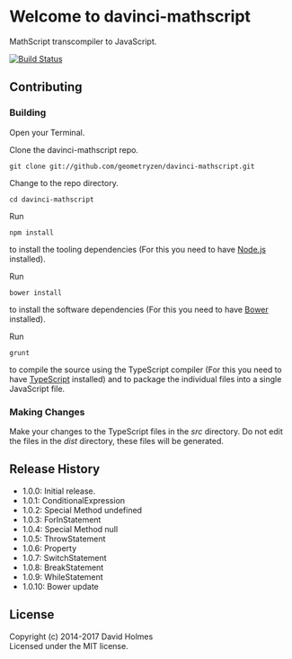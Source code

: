 # Welcome to davinci-mathscript

MathScript transcompiler to JavaScript.

[![Build Status](https://travis-ci.org/geometryzen/davinci-mathscript.png)](https://travis-ci.org/geometryzen/davinci-mathscript)

## Contributing

### Building

Open your Terminal.

Clone the davinci-mathscript repo.
```
git clone git://github.com/geometryzen/davinci-mathscript.git
```

Change to the repo directory.
```
cd davinci-mathscript
```

Run
```
npm install
```
to install the tooling dependencies (For this you need to have [Node.js](http://nodejs.org) installed).

Run
```
bower install
```
to install the software dependencies (For this you need to have [Bower](http://bower.io) installed).

Run
```
grunt
```
to compile the source using the TypeScript compiler (For this you need to have [TypeScript](http://www.typescriptlang.org) installed) and to package the individual files into a single JavaScript file.

### Making Changes

Make your changes to the TypeScript files in the _src_ directory. Do not edit the files in the _dist_ directory, these files will be generated.

## Release History
* 1.0.0:  Initial release.
* 1.0.1:  ConditionalExpression
* 1.0.2:  Special Method undefined
* 1.0.3:  ForInStatement
* 1.0.4:  Special Method null
* 1.0.5:  ThrowStatement
* 1.0.6:  Property
* 1.0.7:  SwitchStatement
* 1.0.8:  BreakStatement
* 1.0.9:  WhileStatement
* 1.0.10: Bower update

## License
Copyright (c) 2014-2017 David Holmes  
Licensed under the MIT license.

